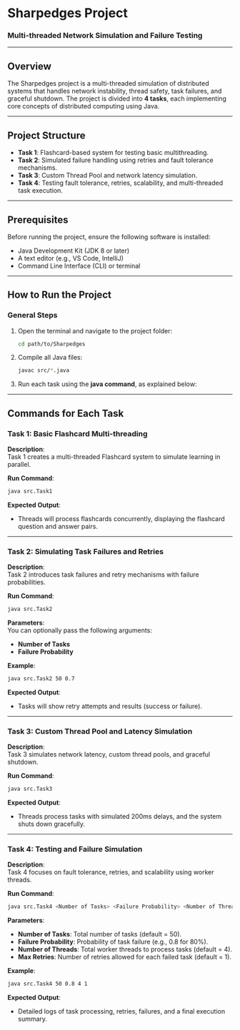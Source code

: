# **Sharpedges Project**  
### **Multi-threaded Network Simulation and Failure Testing**  

---

## **Overview**  
The Sharpedges project is a multi-threaded simulation of distributed systems that handles network instability, thread safety, task failures, and graceful shutdown. The project is divided into **4 tasks**, each implementing core concepts of distributed computing using Java.

---

## **Project Structure**  
- **Task 1**: Flashcard-based system for testing basic multithreading.  
- **Task 2**: Simulated failure handling using retries and fault tolerance mechanisms.  
- **Task 3**: Custom Thread Pool and network latency simulation.  
- **Task 4**: Testing fault tolerance, retries, scalability, and multi-threaded task execution.  

---

## **Prerequisites**  
Before running the project, ensure the following software is installed:  
- Java Development Kit (JDK 8 or later)  
- A text editor (e.g., VS Code, IntelliJ)  
- Command Line Interface (CLI) or terminal  

---

## **How to Run the Project**  

### **General Steps**  
1. Open the terminal and navigate to the project folder:  
   ```bash
   cd path/to/Sharpedges
   ```  
2. Compile all Java files:  
   ```bash
   javac src/*.java
   ```  
3. Run each task using the **java command**, as explained below:  

---

## **Commands for Each Task**  

### **Task 1: Basic Flashcard Multi-threading**  
**Description**:  
Task 1 creates a multi-threaded Flashcard system to simulate learning in parallel.  

**Run Command**:  
```bash
java src.Task1
```  

**Expected Output**:  
- Threads will process flashcards concurrently, displaying the flashcard question and answer pairs.

---

### **Task 2: Simulating Task Failures and Retries**  
**Description**:  
Task 2 introduces task failures and retry mechanisms with failure probabilities.  

**Run Command**:  
```bash
java src.Task2
```  

**Parameters**:  
You can optionally pass the following arguments:  
- **Number of Tasks**  
- **Failure Probability**  

**Example**:  
```bash
java src.Task2 50 0.7
```  

**Expected Output**:  
- Tasks will show retry attempts and results (success or failure).  

---

### **Task 3: Custom Thread Pool and Latency Simulation**  
**Description**:  
Task 3 simulates network latency, custom thread pools, and graceful shutdown.  

**Run Command**:  
```bash
java src.Task3
```  

**Expected Output**:  
- Threads process tasks with simulated 200ms delays, and the system shuts down gracefully.

---

### **Task 4: Testing and Failure Simulation**  
**Description**:  
Task 4 focuses on fault tolerance, retries, and scalability using worker threads.  

**Run Command**:  
```bash
java src.Task4 <Number of Tasks> <Failure Probability> <Number of Threads> <Max Retries>
```  

**Parameters**:  
- **Number of Tasks**: Total number of tasks (default = 50).  
- **Failure Probability**: Probability of task failure (e.g., 0.8 for 80%).  
- **Number of Threads**: Total worker threads to process tasks (default = 4).  
- **Max Retries**: Number of retries allowed for each failed task (default = 1).  

**Example**:  
```bash
java src.Task4 50 0.8 4 1
```  

**Expected Output**:  
- Detailed logs of task processing, retries, failures, and a final execution summary.